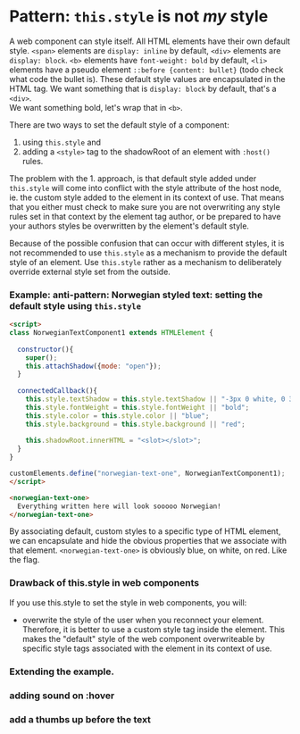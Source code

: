 # Pattern: `this.style` is not *my* style

A web component can style itself.
All HTML elements have their own default style.
`<span>` elements are `display: inline` by default, `<div>` elements are `display: block`.
`<b>` elements have `font-weight: bold` by default, `<li>` elements have a pseudo element `::before {content: bullet}` 
(todo check what code the bullet is).
These default style values are encapsulated in the HTML tag. 
We want something that is `display: block` by default, that's a `<div>`.   
We want something bold, let's wrap that in `<b>`.
                 
There are two ways to set the default style of a component: 
1. using `this.style` and 
2. adding a `<style>` tag to the shadowRoot of an element with `:host()` rules.

The problem with the 1. approach, is that default style added under `this.style`
will come into conflict with the style attribute of the host node, 
ie. the custom style added to the element in its context of use.
That means that you either must check to make sure you are not overwriting any style rules
set in that context by the element tag author, or be prepared to have your authors styles 
be overwritten by the element's default style. 
                                                                   
Because of the possible confusion that can occur with different styles, 
it is not recommended to use `this.style` as a mechanism to provide the default style of an element.
Use `this.style` rather as a mechanism to deliberately override external style set from the outside.

### Example: anti-pattern: Norwegian styled text: setting the default style using `this.style`
```html
<script>  
class NorwegianTextComponent1 extends HTMLElement {
  
  constructor(){
    super();
    this.attachShadow({mode: "open"});
  }
  
  connectedCallback(){
    this.style.textShadow = this.style.textShadow || "-3px 0 white, 0 3px white, 3px 0 white, 0 -3px white";
    this.style.fontWeight = this.style.fontWeight || "bold";
    this.style.color = this.style.color || "blue";
    this.style.background = this.style.background || "red";
    
    this.shadowRoot.innerHTML = "<slot></slot>";
  }
}

customElements.define("norwegian-text-one", NorwegianTextComponent1);
</script>

<norwegian-text-one>
  Everything written here will look sooooo Norwegian!
</norwegian-text-one>
```

By associating default, custom styles to a specific type of HTML element, 
we can encapsulate and hide the obvious properties that we associate with that element.
`<norwegian-text-one>` is obviously blue, on white, on red. Like the flag.

### Drawback of this.style in web components
If you use this.style to set the style in web components, you will: 
* overwrite the style of the user when you reconnect your element.
Therefore, it is better to use a custom style tag inside the element.
This makes the "default" style of the web component overwriteable by specific style tags 
associated with the element in its context of use.

### Extending the example. 
### adding sound on :hover
### add a thumbs up before the text


